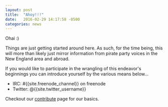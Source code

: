 ```yaml
---
layout: post
title:  "Ahoy!!!"
date:   2016-02-29 14:17:58 -0500
categories: news
---
```

Ohai :)

Things are just getting started around here. As such, for the time being, this will more than likely just mirror information from pirate party voices in the New England area and abroad.

If you would like to participate in the wrangling of this endeavor's beginnings you can introduce yourself by the various means below...

* IRC: #{{site.freenode_channel}} on freenode
* Twitter: @{{site.twitter_username}}

Checkout our <a href="/contribute/">contribute</a> page for our basics.
